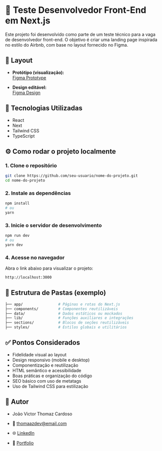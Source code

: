 # 🧪 Teste Desenvolvedor Front-End em Next.js

Este projeto foi desenvolvido como parte de um teste técnico para a vaga de desenvolvedor front-end. O objetivo é criar uma landing page inspirada no estilo do Airbnb, com base no layout fornecido no Figma.
  
## 🎨 Layout
  
- **Protótipo (visualização):**  
  [Figma Prototype](https://www.figma.com/proto/xHRfxiN54aKCoXH2aWs6Y3/teste-front?node-id=2269-707)

- **Design editável:**  
  [Figma Design](https://www.figma.com/design/xHRfxiN54aKCoXH2aWs6Y3/teste-front?node-id=2001-3)

## 🚀 Tecnologias Utilizadas

- React
- Next
- Tailwind CSS
- TypeScript

## ⚙️ Como rodar o projeto localmente

### 1. Clone o repositório

```bash
git clone https://github.com/seu-usuario/nome-do-projeto.git
cd nome-do-projeto
```

### 2. Instale as dependências

```bash
npm install
# ou
yarn
```

### 3. Inicie o servidor de desenvolvimento

```bash
npm run dev
# ou
yarn dev
```

### 4. Acesse no navegador

Abra o link abaixo para visualizar o projeto:
```bash
http://localhost:3000
```

## 📁 Estrutura de Pastas (exemplo)

```bash
├── app/                # Páginas e rotas do Next.js
├── components/         # Componentes reutilizáveis
├── data/               # Dados estáticos ou mockados
├── lib/                # Funções auxiliares e integrações
├── sections/           # Blocos de seções reutilizáveis
├── styles/             # Estilos globais e utilitários
```

## ✅ Pontos Considerados

- Fidelidade visual ao layout
- Design responsivo (mobile e desktop)
- Componentização e reutilização
- HTML semântico e acessibilidade
- Boas práticas e organização do código
- SEO básico com uso de metatags
- Uso de Tailwind CSS para estilização

## 👤 Autor

- João Victor Thomaz Cardoso

- 📧 thomaazdev@email.com

- 🌐 [LinkedIn](https://www.linkedin.com/in/uthomaz/)

- 💼 [Portfolio](https://thomaz.vercel.app/)
